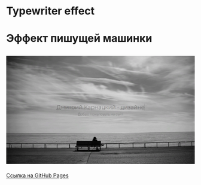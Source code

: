# Typewriter effect
# Эффект пишущей машинки
![screenshot of sample](readme-preview-image.jpg)
---
[Ссылка на GitHub Pages](https://likesatie.github.io/Typewriter-effect-JS-HTML-CSS/)
